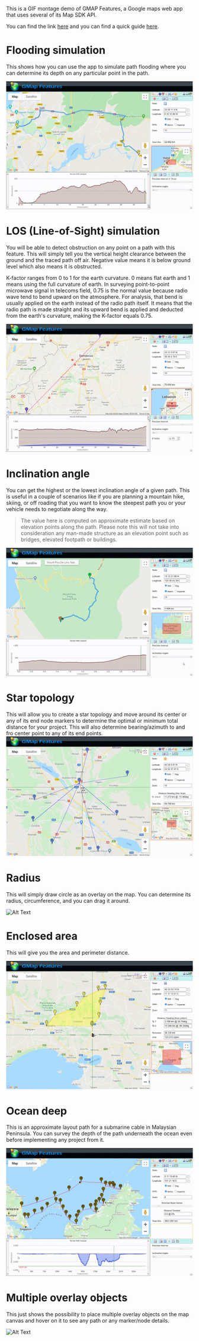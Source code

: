 This is a GIF  montage demo of GMAP Features, a Google maps web app that uses several of its Map SDK API.

You can find the link [here](https://gmapfeatures.s3.us-east-2.amazonaws.com/index.html) and you can find a quick guide [here](https://gmapfeatures.s3.us-east-2.amazonaws.com/guide/index.html).


# Flooding simulation
This shows how you can use the app to simulate path flooding where you can determine its depth on any particular point in the path.

![Alt Text](gifs/LWR_Flooding.gif)


# LOS (Line-of-Sight) simulation
You will be able to detect obstruction on any point on a path with this feature. This will simply tell you the vertical height clearance between the ground and the traced path off air. Negative value means it is below ground level which also means it is obstructed.

K-factor ranges from 0 to 1 for the earth curvature. 0 means flat earth and 1 means using the full curvature of earth. In surveying point-to-point microwave signal in telecoms field, 0.75 is the normal value because radio wave tend to bend upward on the atmosphere. For analysis, that bend is usually applied on the earth instead of the radio path itself. It means that the radio path is made straight and its upward bend is applied and deducted from the earth's curvature, making the K-factor equals 0.75.

![Alt Text](gifs/LWR_LOS.gif)


# Inclination angle
You can get the highest or the lowest inclination angle of a given path. This is useful in a couple of scenarios like if you are planning a mountain hike, skiing, or off roading that you want to know the steepest path you or your vehicle needs to negotiate along the way. 

> The value here is computed on approximate estimate based on elevation points along the path. Please note this will not take into consideration any man-made structure as an elevation point such as bridges, elevated footpath or buildings.


![Alt Text](gifs/LWR_IncAng.gif)


# Star topology
This will allow you to create a star topology and move around its center or any of its end node markers to determine the optimal or minimum total distance for your project. This will also determine bearing/azimuth to and fro center point to any of its end points.
![Alt Text](gifs/LWR_Star2.gif)

# Radius
This will simply draw circle as an overlay on the map. You can determine its radius, circumference, and you can drag it around.

![Alt Text](gifs/LWR_Radius.gif)

# Enclosed area
This will give you the area and perimeter distance.

![Alt Text](gifs/LWR_Area.gif)

# Ocean deep
This is an approximate layout path for a submarine cable in Malaysian Peninsula. You can survey the depth of the path underneath the ocean even before implementing any project from it.

![Alt Text](gifs/LWR_OceanDeep.gif)

# Multiple overlay objects
This just shows the possibility to place multiple overlay objects on the map canvas and hover on it to see any path or any marker/node details.

![Alt Text](gifs/LWR_MultiObjects.gif)